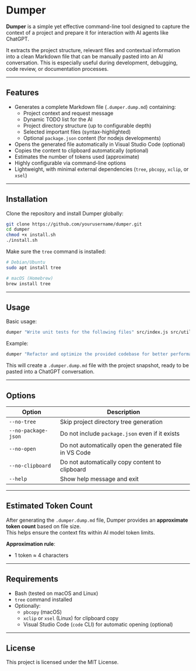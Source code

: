 # Dumper

**Dumper** is a simple yet effective command-line tool designed to capture the context of a project and prepare it for interaction with AI agents like ChatGPT.

It extracts the project structure, relevant files and contextual information into a clean Markdown file that can be manually pasted into an AI conversation. This is especially useful during development, debugging, code review, or documentation processes.

---

## Features

- Generates a complete Markdown file (`.dumper.dump.md`) containing:
  - Project context and request message
  - Dynamic TODO list for the AI
  - Project directory structure (up to configurable depth)
  - Selected important files (syntax-highlighted)
  - Optional `package.json` content (for nodejs developments)
- Opens the generated file automatically in Visual Studio Code (optional)
- Copies the content to clipboard automatically (optional)
- Estimates the number of tokens used (approximate)
- Highly configurable via command-line options
- Lightweight, with minimal external dependencies (`tree`, `pbcopy`, `xclip`, or `xsel`)

---

## Installation

Clone the repository and install Dumper globally:

```bash
git clone https://github.com/yourusername/dumper.git
cd dumper
chmod +x install.sh 
./install.sh
```

Make sure the `tree` command is installed:

```bash
# Debian/Ubuntu
sudo apt install tree

# macOS (Homebrew)
brew install tree
```

---

## Usage

Basic usage:

```bash
dumper "Write unit tests for the following files" src/index.js src/utils/helpers.js
```

Example:

```bash
dumper "Refactor and optimize the provided codebase for better performance" server/app.js server/routes/api.js  --no-package-json --no-open
```

This will create a `.dumper.dump.md` file with the project snapshot, ready to be pasted into a ChatGPT conversation.

---

## Options

| Option              | Description                                            |
|---------------------|--------------------------------------------------------|
| `--no-tree`          | Skip project directory tree generation                |
| `--no-package-json`  | Do not include `package.json` even if it exists        |
| `--no-open`          | Do not automatically open the generated file in VS Code |
| `--no-clipboard`     | Do not automatically copy content to clipboard        |
| `--help`             | Show help message and exit                            |

---

## Estimated Token Count

After generating the `.dumper.dump.md` file, Dumper provides an **approximate token count** based on file size.  
This helps ensure the context fits within AI model token limits.

**Approximation rule**:  
- 1 token ≈ 4 characters

---

## Requirements

- Bash (tested on macOS and Linux)
- `tree` command installed
- Optionally:
  - `pbcopy` (macOS)
  - `xclip` or `xsel` (Linux) for clipboard copy
  - Visual Studio Code (`code` CLI) for automatic opening (optional)

---

## License

This project is licensed under the MIT License.

